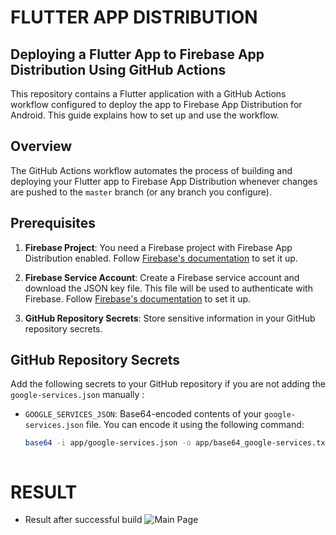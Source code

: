 # FLUTTER APP DISTRIBUTION

## Deploying a Flutter App to Firebase App Distribution Using GitHub Actions

This repository contains a Flutter application with a GitHub Actions workflow configured to deploy the app to Firebase App Distribution for Android.
This guide explains how to set up and use the workflow.

## Overview

The GitHub Actions workflow automates the process of building and deploying your Flutter app to Firebase App Distribution whenever changes are pushed to the `master` branch (or any branch you configure).

## Prerequisites

1. **Firebase Project**: You need a Firebase project with Firebase App Distribution enabled. Follow [Firebase's documentation](https://firebase.google.com/docs/app-distribution) to set it up.

2. **Firebase Service Account**: Create a Firebase service account and download the JSON key file. This file will be used to authenticate with Firebase. Follow [Firebase's documentation](https://firebase.google.com/docs/app-distribution/authenticate-service-account?platform=ios) to set it up.

3. **GitHub Repository Secrets**: Store sensitive information in your GitHub repository secrets.


## GitHub Repository Secrets

Add the following secrets to your GitHub repository if you are not adding the `google-services.json` manually :

- `GOOGLE_SERVICES_JSON`: Base64-encoded contents of your `google-services.json` file. You can encode it using the following command:
  ```bash
  base64 -i app/google-services.json -o app/base64_google-services.txt



# RESULT 
- Result after successful build
![Main Page](screenshot/1.png)